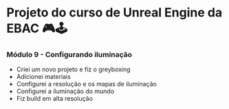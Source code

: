 # Projeto do curso de Unreal Engine da EBAC 🎮🕹️

### Módulo 9 - Configurando iluminação
- Criei um novo projeto e fiz o greyboxing
- Adicionei materiais
- Configurei a resolução e os mapas de iluminação
- Configurei a iluminação do mundo
- Fiz build em alta resolução
